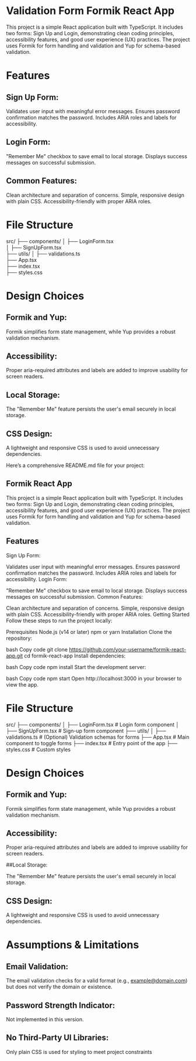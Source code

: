 # Validation Form Formik React App

This project is a simple React application built with TypeScript. It includes two forms: Sign Up and Login, demonstrating clean coding principles, accessibility features, and good user experience (UX) practices. The project uses Formik for form handling and validation and Yup for schema-based validation.

# Features

## Sign Up Form:

Validates user input with meaningful error messages.
Ensures password confirmation matches the password.
Includes ARIA roles and labels for accessibility.

## Login Form:

"Remember Me" checkbox to save email to local storage.
Displays success messages on successful submission.

## Common Features:

Clean architecture and separation of concerns.
Simple, responsive design with plain CSS.
Accessibility-friendly with proper ARIA roles.

# File Structure

src/
├── components/
│   ├── LoginForm.tsx        
│   ├── SignUpForm.tsx       
├── utils/
│   ├── validations.ts      
├── App.tsx                 
├── index.tsx              
├── styles.css              

# Design Choices

## Formik and Yup:

Formik simplifies form state management, while Yup provides a robust validation mechanism.

## Accessibility:

Proper aria-required attributes and labels are added to improve usability for screen readers.

## Local Storage:

The "Remember Me" feature persists the user's email securely in local storage.

## CSS Design:

A lightweight and responsive CSS is used to avoid unnecessary dependencies.


Here’s a comprehensive README.md file for your project:

## Formik React App

This project is a simple React application built with TypeScript. It includes two forms: Sign Up and Login, demonstrating clean coding principles, accessibility features, and good user experience (UX) practices. The project uses Formik for form handling and validation and Yup for schema-based validation.

## Features
Sign Up Form:

Validates user input with meaningful error messages.
Ensures password confirmation matches the password.
Includes ARIA roles and labels for accessibility.
Login Form:

"Remember Me" checkbox to save email to local storage.
Displays success messages on successful submission.
Common Features:

Clean architecture and separation of concerns.
Simple, responsive design with plain CSS.
Accessibility-friendly with proper ARIA roles.
Getting Started
Follow these steps to run the project locally:

Prerequisites
Node.js (v14 or later)
npm or yarn
Installation
Clone the repository:

bash
Copy code
git clone https://github.com/your-username/formik-react-app.git
cd formik-react-app
Install dependencies:

bash
Copy code
npm install
Start the development server:

bash
Copy code
npm start
Open http://localhost:3000 in your browser to view the app.

# File Structure

src/
├── components/
│   ├── LoginForm.tsx         # Login form component
│   ├── SignUpForm.tsx        # Sign-up form component
├── utils/
│   ├── validations.ts        # (Optional) Validation schemas for forms
├── App.tsx                   # Main component to toggle forms
├── index.tsx                 # Entry point of the app
├── styles.css                # Custom styles


# Design Choices

## Formik and Yup:

Formik simplifies form state management, while Yup provides a robust validation mechanism.

## Accessibility:

Proper aria-required attributes and labels are added to improve usability for screen readers.

##Local Storage:

The "Remember Me" feature persists the user's email securely in local storage.

## CSS Design:

A lightweight and responsive CSS is used to avoid unnecessary dependencies.

# Assumptions & Limitations

## Email Validation:

The email validation checks for a valid format (e.g., example@domain.com) but does not verify the domain or existence.

## Password Strength Indicator:
Not implemented in this version.

## No Third-Party UI Libraries:
Only plain CSS is used for styling to meet project constraints
